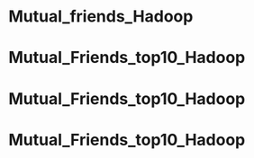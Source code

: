 # Mutual_friends_Hadoop
# Mutual_Friends_top10_Hadoop
# Mutual_Friends_top10_Hadoop
# Mutual_Friends_top10_Hadoop
